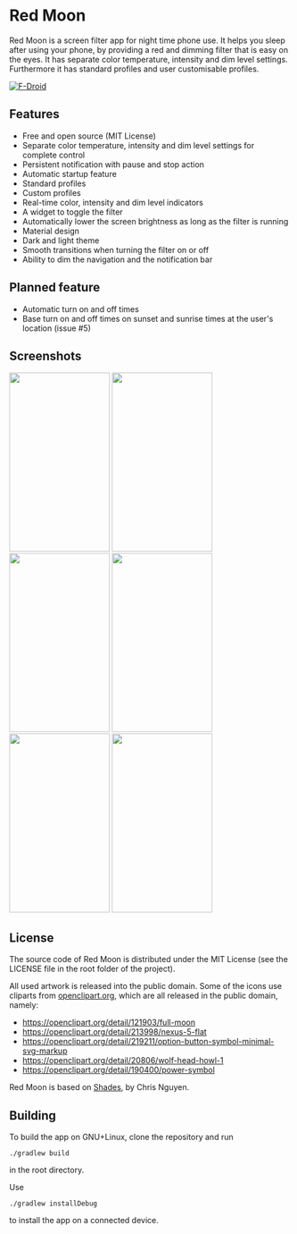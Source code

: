 # Red Moon

Red Moon is a screen filter app for night time phone use. It helps you
sleep after using your phone, by providing a red and dimming filter
that is easy on the eyes. It has separate color temperature, intensity
and dim level settings. Furthermore it has standard profiles and user
customisable profiles.

[![F-Droid](https://f-droid.org/wiki/images/0/06/F-Droid-button_get-it-on.png)](https://f-droid.org/repository/browse/?fdid=com.jmstudios.redmoon)

## Features
* Free and open source (MIT License)
* Separate color temperature, intensity and dim level settings for
complete control
* Persistent notification with pause and stop action
* Automatic startup feature
* Standard profiles
* Custom profiles
* Real-time color, intensity and dim level indicators
* A widget to toggle the filter
* Automatically lower the screen brightness as long as the filter is running
* Material design
* Dark and light theme
* Smooth transitions when turning the filter on or off
* Ability to dim the navigation and the notification bar

## Planned feature
* Automatic turn on and off times
* Base turn on and off times on sunset and sunrise times at the user's location (issue #5)

## Screenshots
<img src="https://lut.im/SevCJgBVqp/oYgQjjFeF1Osevdc.png" width="180" height="320" />
<img src="https://lut.im/h8FQzuo2qZ/WxCE0CljflMb8iEj.png" width="180" height="320" />
<img src="https://lut.im/7LjrrQwssI/iCj5lvP136G27JeC.png" width="180" height="320" />
<img src="https://lut.im/Sf7pkjsnAL/h7dOJ6Vweyguq7dJ.png" width="180" height="320" />
<img src="https://lut.im/3LelmIloww/aN7LswaDr6fA3361.png" width="180" height="320" />
<img src="https://lut.im/uHzUMI5P0f/LFayd7loIoOGXSV3.png" width="180" height="320" />


## License
The source code of Red Moon is distributed under the MIT License (see the
LICENSE file in the root folder of the project).

All used artwork is released into the public domain. Some of the icons use
cliparts from [openclipart.org](https://openclipart.org/), which are all
released in the public domain, namely:
* https://openclipart.org/detail/121903/full-moon
* https://openclipart.org/detail/213998/nexus-5-flat
* https://openclipart.org/detail/219211/option-button-symbol-minimal-svg-markup
* https://openclipart.org/detail/20806/wolf-head-howl-1
* https://openclipart.org/detail/190400/power-symbol

Red Moon is based on [Shades](https://github.com/cngu/shades), by Chris Nguyen.

## Building
To build the app on GNU+Linux, clone the repository and run

```
./gradlew build
```

in the root directory.

Use

```
./gradlew installDebug
```

to install the app on a connected device.
